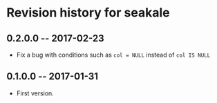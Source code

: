 # Revision history for seakale

## 0.2.0.0  -- 2017-02-23

* Fix a bug with conditions such as `col = NULL` instead of `col IS NULL`

## 0.1.0.0  -- 2017-01-31

* First version.
